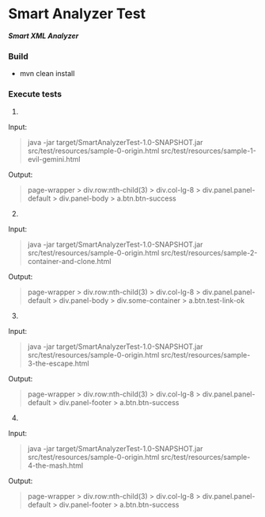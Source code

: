 Smart Analyzer Test
================================

***Smart XML Analyzer***

### Build
- mvn clean install

### Execute tests
1. 
Input:
> java -jar target/SmartAnalyzerTest-1.0-SNAPSHOT.jar src/test/resources/sample-0-origin.html src/test/resources/sample-1-evil-gemini.html

Output:
> page-wrapper > div.row:nth-child(3) > div.col-lg-8 > div.panel.panel-default > div.panel-body > a.btn.btn-success

2.
Input:
> java -jar target/SmartAnalyzerTest-1.0-SNAPSHOT.jar src/test/resources/sample-0-origin.html src/test/resources/sample-2-container-and-clone.html

Output:
> page-wrapper > div.row:nth-child(3) > div.col-lg-8 > div.panel.panel-default > div.panel-body > div.some-container > a.btn.test-link-ok

3.
Input:
> java -jar target/SmartAnalyzerTest-1.0-SNAPSHOT.jar src/test/resources/sample-0-origin.html src/test/resources/sample-3-the-escape.html

Output:
> page-wrapper > div.row:nth-child(3) > div.col-lg-8 > div.panel.panel-default > div.panel-footer > a.btn.btn-success

4.
Input:
> java -jar target/SmartAnalyzerTest-1.0-SNAPSHOT.jar src/test/resources/sample-0-origin.html src/test/resources/sample-4-the-mash.html

Output:
> page-wrapper > div.row:nth-child(3) > div.col-lg-8 > div.panel.panel-default > div.panel-footer > a.btn.btn-success
